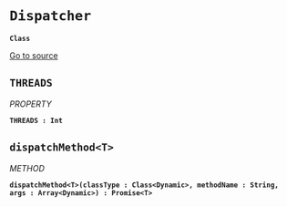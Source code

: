 
# `Dispatcher` 
**`Class`**



[Go to source](https://github.com/pboyer/verb/blob/master/src/verb/exe/Dispatcher.hx/)







    
## `THREADS`
*PROPERTY*

**`THREADS : Int`**


    

    
## `dispatchMethod<T>`
*METHOD*

**`dispatchMethod<T>(classType : Class<Dynamic>, methodName : String, args : Array<Dynamic>) : Promise<T>`**


    
   




